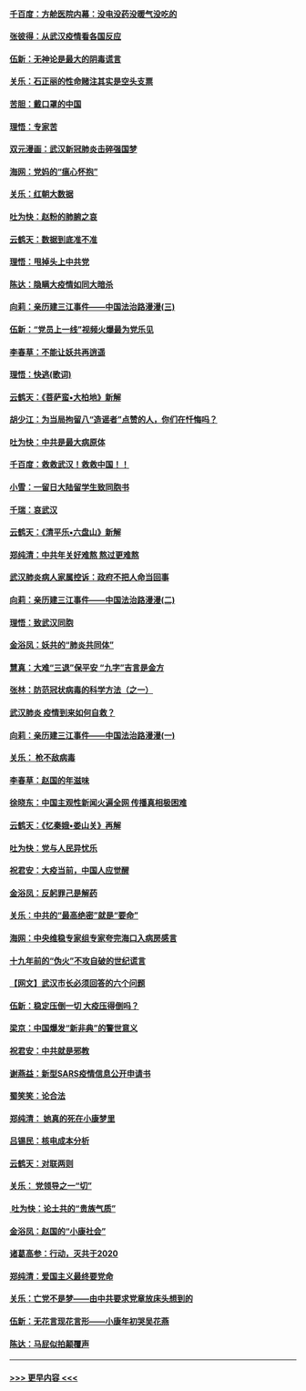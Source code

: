 #### [千百度：方舱医院内幕：没电没药没暖气没吃的](../pages/nsc993/n11850211.md?t=02080033) 
#### [张彼得：从武汉疫情看各国反应](../pages/nsc993/n11850102.md?t=02080033) 
#### [伍新：无神论是最大的阴毒谎言](../pages/nsc993/n11846129.md?t=02080033) 
#### [关乐：石正丽的性命赌注其实是空头支票](../pages/nsc993/n11846109.md?t=02080033) 
#### [苦胆：戴口罩的中国](../pages/nsc993/n11845576.md?t=02080033) 
#### [理悟：专家苦](../pages/nsc993/n11845564.md?t=02080033) 
#### [双元漫画：武汉新冠肺炎击碎强国梦](../pages/nsc993/n11843320.md?t=02080033) 
#### [海网：党妈的“瘟心怀抱”](../pages/nsc993/n11840740.md?t=02080033) 
#### [关乐：红朝大数据](../pages/nsc993/n11840675.md?t=02080033) 
#### [吐为快：赵粉的肺腑之哀](../pages/nsc993/n11840618.md?t=02080033) 
#### [云鹤天：数据到底准不准](../pages/nsc993/n11840325.md?t=02080033) 
#### [理悟：甩掉头上中共党](../pages/nsc993/n11838826.md?t=02080033) 
#### [陈达：隐瞒大疫情如同大暗杀](../pages/nsc993/n11838771.md?t=02080033) 
#### [向莉：亲历建三江事件——中国法治路漫漫(三)](../pages/nsc993/n11831825.md?t=02080033) 
#### [伍新：“党员上一线”视频火爆最为党乐见](../pages/nsc993/n11838200.md?t=02080033) 
#### [李春草：不能让妖共再逍遥](../pages/nsc993/n11838102.md?t=02080033) 
#### [理悟：快逃(歌词)](../pages/nsc993/n11838083.md?t=02080033) 
#### [云鹤天：《菩萨蛮▪大柏地》新解](../pages/nsc993/n11838059.md?t=02080033) 
#### [胡少江：为当局拘留八“造谣者”点赞的人，你们在忏悔吗？](../pages/nsc993/n11836801.md?t=02080033) 
#### [吐为快：中共是最大病原体](../pages/nsc993/n11836748.md?t=02080033) 
#### [千百度：救救武汉！救救中国！！](../pages/nsc993/n11836145.md?t=02080033) 
#### [小雪：一留日大陆留学生致同胞书](../pages/nsc993/n11834624.md?t=02080033) 
#### [千瑞：哀武汉](../pages/nsc993/n11833647.md?t=02080033) 
#### [云鹤天：《清平乐▪六盘山》新解](../pages/nsc993/n11833611.md?t=02080033) 
#### [郑纯清：中共年关好难熬 熬过更难熬](../pages/nsc993/n11833489.md?t=02080033) 
#### [武汉肺炎病人家属控诉：政府不把人命当回事](../pages/nsc993/n11833205.md?t=02080033) 
#### [向莉：亲历建三江事件——中国法治路漫漫(二)](../pages/nsc993/n11829102.md?t=02080033) 
#### [理悟：致武汉同胞](../pages/nsc993/n11831522.md?t=02080033) 
#### [金浴凤：妖共的“肺炎共同体”](../pages/nsc993/n11829448.md?t=02080033) 
#### [慧真：大难“三退”保平安 “九字”吉言是金方](../pages/nsc993/n11829501.md?t=02080033) 
#### [张林：防范冠状病毒的科学方法（之一）](../pages/nsc993/n11828618.md?t=02080033) 
#### [武汉肺炎 疫情到来如何自救？](../pages/nsc993/n11827632.md?t=02080033) 
#### [向莉：亲历建三江事件——中国法治路漫漫(一)](../pages/nsc993/n11827190.md?t=02080033) 
#### [关乐： 枪不敌病毒](../pages/nsc993/n11826746.md?t=02080033) 
#### [李春草：赵国的年滋味](../pages/nsc993/n11826321.md?t=02080033) 
#### [徐晓东：中国主观性新闻火遍全网 传播真相极困难](../pages/nsc993/n11826508.md?t=02080033) 
#### [云鹤天：《忆秦娥▪娄山关》再解](../pages/nsc993/n11824682.md?t=02080033) 
#### [吐为快：党与人民异忧乐](../pages/nsc993/n11824660.md?t=02080033) 
#### [祝君安：大疫当前，中国人应觉醒](../pages/nsc993/n11821946.md?t=02080033) 
#### [金浴凤：反躬罪己是解药](../pages/nsc993/n11820280.md?t=02080033) 
#### [关乐：中共的“最高绝密”就是“要命”](../pages/nsc993/n11816946.md?t=02080033) 
#### [海网：中央维稳专家组专家夸完海口入病房感言](../pages/nsc993/n11815138.md?t=02080033) 
#### [十九年前的“伪火”不攻自破的世纪谎言](../pages/nsc993/n11813238.md?t=02080033) 
#### [【网文】武汉市长必须回答的六个问题](../pages/nsc993/n11813848.md?t=02080033) 
#### [伍新：稳定压倒一切 大疫压得倒吗？](../pages/nsc993/n11812634.md?t=02080033) 
#### [梁京：中国爆发“新非典”的警世意义](../pages/nsc993/n11812554.md?t=02080033) 
#### [祝君安：中共就是邪教](../pages/nsc993/n11812431.md?t=02080033) 
#### [谢燕益：新型SARS疫情信息公开申请书](../pages/nsc993/n11808840.md?t=02080033) 
#### [蜀笑笑：论合法](../pages/nsc993/n11808064.md?t=02080033) 
#### [郑纯清： 她真的死在小康梦里](../pages/nsc993/n11806623.md?t=02080033) 
#### [吕锡民：核电成本分析](../pages/nsc993/n11806284.md?t=02080033) 
#### [云鹤天：对联两则](../pages/nsc993/n11805957.md?t=02080033) 
#### [关乐： 党领导之一“切”](../pages/nsc993/n11804505.md?t=02080033) 
#### [ 吐为快：论土共的“贵族气质”](../pages/nsc993/n11804490.md?t=02080033) 
#### [金浴凤：赵国的“小康社会”](../pages/nsc993/n11804452.md?t=02080033) 
#### [诸葛高参：行动，灭共于2020](../pages/nsc993/n11804120.md?t=02080033) 
#### [郑纯清：爱国主义最终要党命](../pages/nsc993/n11802197.md?t=02080033) 
#### [关乐：亡党不是梦——由中共要求党章放床头想到的](../pages/nsc993/n11802156.md?t=02080033) 
#### [伍新：无花言现花言形——小康年初哭吴花燕](../pages/nsc993/n11800044.md?t=02080033) 
#### [陈达：马屁似拍颠覆声](../pages/nsc993/n11800010.md?t=02080033) 

----
#### [ >>> 更早内容 <<< ](../indexes/nsc993-earlier.md)
